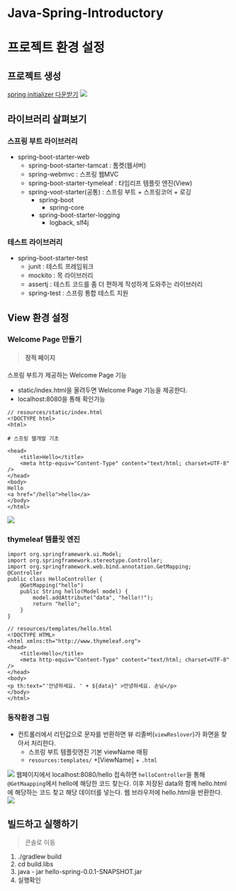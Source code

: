 # Java-Spring-Introductory
# 프로젝트 환경 설정 
## 프로젝트 생성
> 
[spring initializer 다운받기](https://start.spring.io/)
![](https://velog.velcdn.com/images/uuzziinn/post/550aca2e-dae5-4022-a24f-b01523ec022e/image.png)

## 라이브러리 살펴보기
### 스프링 부트 라이브러리 
- spring-boot-starter-web 
  - spring-boot-starter-tamcat : 톰켓(웹서버)
  - spring-webmvc : 스프링 웹MVC
  - spring-boot-starter-tymeleaf : 타임리프 템플릿 엔진(View)
  - spring-voot-starter(공통) : 스프링 부트 + 스프링코어 + 로깅 
    - spring-boot
        - spring-core
    - spring-boot-starter-logging
        - logback, slf4j
### 테스트 라이브러리
- spring-boot-starter-test 
   - junit : 테스트 프레임워크 
   - mockito : 목 라이브러리 
   - assertj : 테스트 코드를 좀 더 편하게 작성하게 도와주는 라이브러리 
   - spring-test : 스프링 통합 테스트 지원 
   
## View 환경 설정 
### Welcome Page 만들기
> #### 정적 페이지 
스프링 부트가 제공하는 Welcome Page 기능 
- static/index.html을 올려두면 Welcome Page 기능을 제공한다. 
- localhost:8080을 통해 확인가능
```
// resources/static/index.html
<!DOCTYPE html>
<html>

# 스프링 웹개발 기초

<head>
    <title>Hello</title>
    <meta http-equiv="Content-Type" content="text/html; charset=UTF-8" />
</head>
<body>
Hello
<a href="/hello">hello</a>
</body>
</html>
```
![](https://velog.velcdn.com/images/uuzziinn/post/dbabbdc6-0782-4e89-b308-3e88ee820d35/image.png)


### thymeleaf 템플릿 엔진 
>
```
import org.springframework.ui.Model;
import org.springframework.stereotype.Controller;
import org.springframework.web.bind.annotation.GetMapping;
@Controller
public class HelloController {
    @GetMapping("hello")
    public String hello(Model model) {
        model.addAttribute("data", "hello!!");
        return "hello";
    }
}
```
```
// resources/templates/hello.html
<!DOCTYPE HTML>
<html xmlns:th="http://www.thymeleaf.org">
<head>
    <title>Hello</title>
    <meta http-equiv="Content-Type" content="text/html; charset=UTF-8" />
</head>
<body>
<p th:text="'안녕하세요. ' + ${data}" >안녕하세요. 손님</p>
</body>
</html>
```

### 동작환경 그림
- 컨트롤러에서 리턴값으로 문자를 반환하면 뷰 리졸버(```viewReslover```)가 화면을 찾아서 처리한다. 
  - 스프링 부트 템플릿엔진 기본 viewName 매핑 
  - ```resources:templates/``` +[ViewName] + ```.html```

![](https://velog.velcdn.com/images/uuzziinn/post/255b0934-f1ce-4763-a9f2-294daeeb266c/image.png)
웹페이지에서 localhost:8080/hello 접속하면 ```helloController```을 통해 ```@GetMaapping```에서 hello에 해당한 코드 찾는다. 
이후 저장된 data와 함께 hello.html에 해당하는 코드 찾고 해당 데이터를 넣는다.
웹 브라우저에 hello.html을 반환한다.
![](https://velog.velcdn.com/images/uuzziinn/post/a617d004-a69f-4391-a8de-e64fa2688b6e/image.png)

## 빌드하고 실행하기
> 콘솔로 이동
1. ./gradlew build
2. cd build.libs
3. java - jar hello-spring-0.0.1-SNAPSHOT.jar
4. 실행확인 

